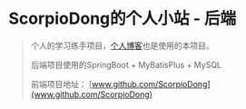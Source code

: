 # ScorpioDong的个人小站 - 后端

> 个人的学习练手项目，[个人博客](www.scorpiodong.cn)也是使用的本项目。
>
> 后端项目使用的SpringBoot + MyBatisPlus + MySQL
>
> 前端项目地址： [www.github.com/ScorpioDong](www.github.com/ScorpioDong)

